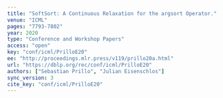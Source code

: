 ```yaml
---
title: "SoftSort: A Continuous Relaxation for the argsort Operator."
venue: "ICML"
pages: "7793-7802"
year: 2020
type: "Conference and Workshop Papers"
access: "open"
key: "conf/icml/PrilloE20"
ee: "http://proceedings.mlr.press/v119/prillo20a.html"
url: "https://dblp.org/rec/conf/icml/PrilloE20"
authors: ["Sebastian Prillo", "Julian Eisenschlos"]
sync_version: 3
cite_key: "conf/icml/PrilloE20"
---
```

